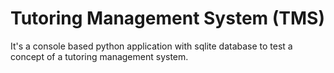 # Tutoring Management System (TMS)
It's a console based python application with sqlite database to test a concept of a tutoring management system.

